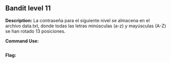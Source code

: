 ## Bandit level 11
__Description:__
La contraseña para el siguiente nivel se almacena en el archivo data.txt, donde todas las letras minúsculas (a-z) y mayúsculas (A-Z) se han rotado 13 posiciones.

__Command Use:__<br>
<code> </code>

__Flag:__
